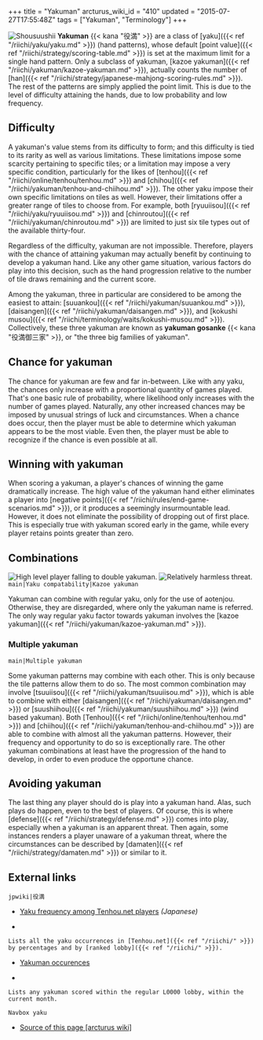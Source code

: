 +++
title = "Yakuman"
arcturus_wiki_id = "410"
updated = "2015-07-27T17:55:48Z"
tags = ["Yakuman", "Terminology"]
+++

![Shousuushii](Shosusshii.png "Shousuushii") **Yakuman** {{< kana "役満" >}} are a class of
[yaku]({{< ref "/riichi/yaku/yaku.md" >}}) (hand patterns), whose default [point
value]({{< ref "/riichi/strategy/scoring-table.md" >}}) is set at the maximum limit for a single
hand pattern. Only a subclass of yakuman, [kazoe
yakuman]({{< ref "/riichi/yakuman/kazoe-yakuman.md" >}}), actually counts the number of
[han]({{< ref "/riichi/strategy/japanese-mahjong-scoring-rules.md" >}}). The rest of the patterns
are simply applied the point limit. This is due to the level of difficulty attaining the hands, due
to low probability and low frequency.

## Difficulty

A yakuman's value stems from its difficulty to form; and this difficulty is tied to its rarity as
well as various limitations. These limitations impose some scarcity pertaining to specific tiles; or
a limitation may impose a very specific condition, particularly for the likes of
[tenhou]({{< ref "/riichi/online/tenhou/tenhou.md" >}}) and
[chihou]({{< ref "/riichi/yakuman/tenhou-and-chiihou.md" >}}). The other yaku impose their own
specific limitations on tiles as well. However, their limitations offer a greater range of tiles to
choose from. For example, both [ryuuiisou]({{< ref "/riichi/yaku/ryuuiisou.md" >}}) and
[chinroutou]({{< ref "/riichi/yakuman/chinroutou.md" >}}) are limited to just six tile types out of
the available thirty-four.

Regardless of the difficulty, yakuman are not impossible. Therefore, players with the chance of
attaining yakuman may actually benefit by continuing to develop a yakuman hand. Like any other game
situation, various factors do play into this decision, such as the hand progression relative to the
number of tile draws remaining and the current score.

Among the yakuman, three in particular are considered to be among the easiest to attain:
[suuankou]({{< ref "/riichi/yakuman/suuankou.md" >}}),
[daisangen]({{< ref "/riichi/yakuman/daisangen.md" >}}), and [kokushi
musou]({{< ref "/riichi/terminology/waits/kokushi-musou.md" >}}). Collectively, these three yakuman
are known as **yakuman gosanke** {{< kana "役満御三家" >}}, or "the three big families of yakuman".

## Chance for yakuman

The chance for yakuman are few and far in-between. Like with any yaku, the chances only increase
with a proportional quantity of games played. That's one basic rule of probability, where likelihood
only increases with the number of games played. Naturally, any other increased chances may be
imposed by unusual strings of luck and circumstances. When a chance does occur, then the player must
be able to determine which yakuman appears to be the most viable. Even then, the player must be able
to recognize if the chance is even possible at all.

## Winning with yakuman

When scoring a yakuman, a player's chances of winning the game dramatically increase. The high value
of the yakuman hand either eliminates a player into [negative
points]({{< ref "/riichi/rules/end-game-scenarios.md" >}}), or it produces a seemingly
insurmountable lead. However, it does not eliminate the possibility of dropping out of first place.
This is especially true with yakuman scored early in the game, while every player retains points
greater than zero.

## Combinations

![High level player [falling to double yakuman](http://tenhou.net/0/?log=2014092416gm-00a9-0000-3263f602&tw=1&ts=4).](Double_yakuman_ron.png "High level player falling to double yakuman.")
![Relatively [harmless threat](http://tenhou.net/0/?log=2012032214gm-0009-0000-cc8c2c61&tw=3&ts=12).](Harmless.png "Relatively harmless threat.")
`main|Yaku compatability|Kazoe yakuman`

Yakuman can combine with regular yaku, only for the use of aotenjou. Otherwise, they are
disregarded, where only the yakuman name is referred. The only way regular yaku factor towards
yakuman involves the [kazoe yakuman]({{< ref "/riichi/yakuman/kazoe-yakuman.md" >}}).

### Multiple yakuman

`main|Multiple yakuman`

Some yakuman patterns may combine with each other. This is only because the tile patterns allow them
to do so. The most common combination may involve
[tsuuiisou]({{< ref "/riichi/yakuman/tsuuiisou.md" >}}), which is able to combine with either
[daisangen]({{< ref "/riichi/yakuman/daisangen.md" >}}) or
[suushiihou]({{< ref "/riichi/yakuman/suushiihou.md" >}}) (wind based yakuman). Both
[Tenhou]({{< ref "/riichi/online/tenhou/tenhou.md" >}}) and
[chiihou]({{< ref "/riichi/yakuman/tenhou-and-chiihou.md" >}}) are able to combine with almost all
the yakuman patterns. However, their frequency and opportunity to do so is exceptionally rare. The
other yakuman combinations at least have the progression of the hand to develop, in order to even
produce the opportune chance.

## Avoiding yakuman

The last thing any player should do is play into a yakuman hand. Alas, such plays do happen, even to
the best of players. Of course, this is where [defense]({{< ref "/riichi/strategy/defense.md" >}})
comes into play, especially when a yakuman is an apparent threat. Then again, some instances renders
a player unaware of a yakuman threat, where the circumstances can be described by
[damaten]({{< ref "/riichi/strategy/damaten.md" >}}) or similar to it.

## External links

`jpwiki|役満`

- [Yaku frequency among Tenhou.net players](http://tenhou.net/sc/prof.html) _(Japanese)_

<!-- end list -->

-

    Lists all the yaku occurrences in [Tenhou.net]({{< ref "/riichi/" >}}) by percentages and by [ranked lobby]({{< ref "/riichi/" >}}).

<!-- end list -->

- [Yakuman occurences](http://tenhou.net/sc/ykm.html)

<!-- end list -->

-

    Lists any yakuman scored within the regular L0000 lobby, within the current month.

`Navbox yaku`

- [Source of this page [arcturus wiki]](http://arcturus.su/wiki/Yakuman)
